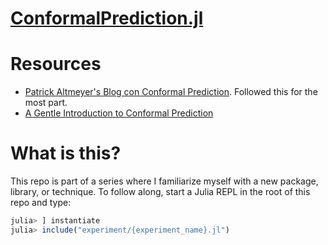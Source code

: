 
# [ConformalPrediction.jl](https://github.com/JuliaTrustworthyAI/ConformalPrediction.jl/tree/67712e870dc3a438bf0846d376fa48480612f042)

# Resources

- [Patrick Altmeyer's Blog con Conformal Prediction](https://www.paltmeyer.com/blog/posts/conformal-prediction/). Followed this for the most part. 
- [A Gentle Introduction to Conformal Prediction](https://arxiv.org/abs/2107.07511)

# What is this? 
This repo is part of a series where I familiarize myself with a new package, library, or technique. 
To follow along, start a Julia REPL in the root of this repo and type:
```julia
julia> ] instantiate
julia> include("experiment/{experiment_name}.jl")
```